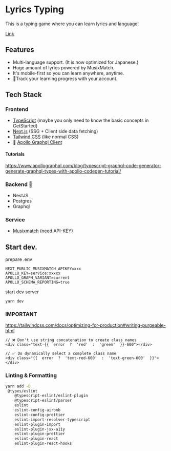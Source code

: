 # Lyrics Typing

This is a typing game where you can learn lyrics and language!

[Link](https://lyrics-typing.vercel.app/)

## Features

- Multi-language support. (It is now optimized for Japanese.)
- Huge amount of lyrics powered by MusixMatch.
- It's mobile-first so you can learn anywhere, anytime.
- 🚧Track your learning progress with your account.

## Tech Stack

### Frontend

- [TypeScript](https://www.typescriptlang.org/docs/handbook/intro.html) (maybe you only need to know the basic concepts in GetStarted)
- [Next.js](https://nextjs.org/docs/getting-started) (SSG + Client side data fetching)
- [Tailwind CSS](https://tailwindcss.com/docs) (like normal CSS)
- 🚧 [Apollo Graphql Client](https://www.apollographql.com/docs/react/)

#### Tutorials

<https://www.apollographql.com/blog/typescript-graphql-code-generator-generate-graphql-types-with-apollo-codegen-tutorial/>

### Backend 🚧

- NestJS
- Postgres
- Graphql

### Service

- [Musixmatch](https://developer.musixmatch.com/documentation/api-reference/track-chart-get) (need API-KEY)

## Start dev.

prepare .env

```
NEXT_PUBLIC_MUSIXMATCH_APIKEY=xxx
APOLLO_KEY=service:xxxxx
APOLLO_GRAPH_VARIANT=current
APOLLO_SCHEMA_REPORTING=true
```

start dev server

```
yarn dev
```

### IMPORTANT

https://tailwindcss.com/docs/optimizing-for-production#writing-purgeable-html

```
// ❌ Don't use string concatenation to create class names
<div class="text-{{  error  ?  'red'  :  'green'  }}-600"></div>

// ✅ Do dynamically select a complete class name
<div class="{{  error  ?  'text-red-600'  :  'text-green-600'  }}"></div>
```

### Linting & Formatting

```bash
yarn add -D
 @types/eslint
    @typescript-eslint/eslint-plugin
    @typescript-eslint/parser
    eslint
    eslint-config-airbnb
    eslint-config-prettier
    eslint-import-resolver-typescript
    eslint-plugin-import
    eslint-plugin-jsx-a11y
    eslint-plugin-prettier
    eslint-plugin-react
    eslint-plugin-react-hooks
```
